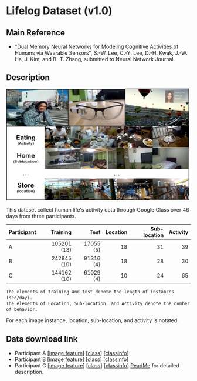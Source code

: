 # Lifelog Dataset (v1.0)
## Main Reference
- "Dual Memory Neural Networks for Modeling Cognitive Activities of Humans via Wearable Sensors", S.-W. Lee, C.-Y. Lee, D.-H. Kwak, J.-W. Ha, J. Kim, and B.-T. Zhang, submitted to Neural Network Journal.


## Description
<img src="Lifeome.png" width="500"  />

This dataset collect human life's activity data through Google Glass over 46 days from three participants.

| Participant   | Training     | Test        | Location | Sub-location | Activity |
| :---      |  ---: |  ---: |  ---: |  ---: | ---: |
| A  | 105201 (13)  | 17055 (5)   | 18  | 31 |  39 |
| B  | 242845 (10)  | 91316 (4)   | 18  | 28 |  30 |
| C  | 144162 (10)  | 61029 (4)   | 10  | 24 |  65 | 
```
The elements of training and test denote the length of instances (sec/day).  
The elements of Location, Sub-location, and Activity denote the number of behavior.
```
For each image instance, location, sub-location, and activity is notated.

## Data download link
- Participant A [[image feature](AlexNet_A.hdf5)] [[class](class_A.hdf5)] [[classinfo](classinfo_A.hdf5)]
- Participant B [[image feature](AlexNet_B.hdf5)] [[class](class_B.hdf5)] [[classinfo](classinfo_B.hdf5)]
- Participant C [[image feature](AlexNet_C.hdf5)] [[class](class_C.hdf5)] [[classinfo](classinfo_C.hdf5)]
[ReadMe](readme.txt) for detailed description.
